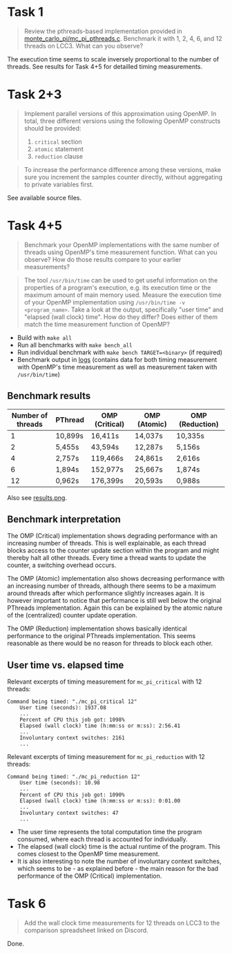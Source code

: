 # Task 1

> Review the pthreads-based implementation provided in [monte_carlo_pi/mc_pi_pthreads.c](../../monte_carlo_pi/mc_pi_pthreads.c). Benchmark it with 1, 2, 4, 6, and 12 threads on LCC3. What can you observe?

The execution time seems to scale inversely proportional to the number of threads. See results for Task 4+5 for detailled timing measurements.

# Task 2+3

> Implement parallel versions of this approximation using OpenMP. In total, three different versions using the following OpenMP constructs should be provided:
>   1) `critical` section
>   2) `atomic` statement
>   3) `reduction` clause

> To increase the performance difference among these versions, make sure you increment the samples counter directly, without aggregating to private variables first.

See available source files.

# Task 4+5

> Benchmark your OpenMP implementations with the same number of threads using OpenMP's time measurement function. What can you observe? How do those results compare to your earlier measurements?

> The tool `/usr/bin/time` can be used to get useful information on the properties of a program's execution, e.g. its execution time or the maximum amount of main memory used. Measure the execution time of your OpenMP implementation using `/usr/bin/time -v <program_name>`. Take a look at the output, specifically "user time" and "elapsed (wall clock) time". How do they differ? Does either of them match the time measurement function of OpenMP?

- Build with `make all`
- Run all benchmarks with `make bench_all`
- Run individual benchmark with `make bench TARGET=<binary>` (if required)
- Benchmark output in [logs](../logs) (contains data for both timing measurement with OpenMP's time measurement as well as measurement taken with `/usr/bin/time`)

## Benchmark results

| Number of threads | PThread | OMP (Critical) | OMP (Atomic) | OMP (Reduction) |
|---|---|---|---|---|
| 1 | 10,899s | 16,411s | 14,037s | 10,335s |
| 2 | 5,455s | 43,594s | 12,287s | 5,156s |
| 4 | 2,757s | 119,466s | 24,861s | 2,616s |
| 6 | 1,894s | 152,977s | 25,667s | 1,874s |
| 12 | 0,962s | 176,399s | 20,593s | 0,988s |

Also see [results.png](results.png).

## Benchmark interpretation

The OMP (Critical) implementation shows degrading performance with an increasing number of threads. This is well explainable, as each thread blocks access to the counter update section within the program and might thereby halt all other threads. Every time a thread wants to update the counter, a switching overhead occurs.

The OMP (Atomic) implementation also shows decreasing performance with an increasing number of threads, although there seems to be a maximum around threads after which performance slightly increases again. It is however important to notice that performance is still well below the original PThreads implementation. Again this can be explained by the atomic nature of the (centralized) counter update operation.

The OMP (Reduction) implementation shows basically identical performance to the original PThreads implementation. This seems reasonable as there would be no reason for threads to block each other.

## User time vs. elapsed time

Relevant excerpts of timing measurement for `mc_pi_critical` with 12 threads:

```
Command being timed: "./mc_pi_critical 12"
	User time (seconds): 1937.08
    ...
	Percent of CPU this job got: 1098%
	Elapsed (wall clock) time (h:mm:ss or m:ss): 2:56.41
	...
	Involuntary context switches: 2161
    ...
```

Relevant excerpts of timing measurement for `mc_pi_reduction` with 12 threads:

```
Command being timed: "./mc_pi_reduction 12"
	User time (seconds): 10.98
	...
	Percent of CPU this job got: 1090%
	Elapsed (wall clock) time (h:mm:ss or m:ss): 0:01.00
	...
	Involuntary context switches: 47
	...
```
- The user time represents the total computation time the program consumed, where each thread is accounted for individually.
- The elapsed (wall clock) time is the actual runtime of the program. This comes closest to the OpenMP time measurement.
- It is also interesting to note the number of involuntary context switches, which seems to be - as explained before - the main reason for the bad performance of the OMP (Critical) implementation.


# Task 6

> Add the wall clock time measurements for 12 threads on LCC3 to the comparison spreadsheet linked on Discord.

Done.